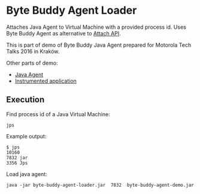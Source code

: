 # Byte Buddy Agent Loader

Attaches Java Agent to Virtual Machine with a provided process id. Uses Byte Buddy Agent as alternative to [Attach API](https://github.com/jakubhalun/tt2016_attach_api_agent_loader).

This is part of demo of Byte Buddy Java Agent prepared for Motorola Tech Talks 2016 in Kraków.

Other parts of demo:

* [Java Agent](https://github.com/jakubhalun/tt2016_byte_buddy_agent_demo)
* [Instrumented application](https://github.com/jakubhalun/tt2016_byte_buddy_agent_demo_instrumented_app)

## Execution
Find process id of a Java Virtual Machine:

```
jps
```

Example output:

    $ jps
    10160
    7832 jar
    3356 Jps

Load java agent:

```
java -jar byte-buddy-agent-loader.jar  7832  byte-buddy-agent-demo.jar
```